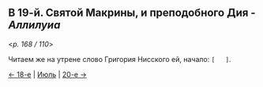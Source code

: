 
## В 19-й. Святой Макрины, и преподобного Дия - *Аллилуиа*

<*p. 168 / 110*>

Читаем же на утрене слово Григория Нисского ей, начало: `[   ]`.

[← 18-е](07_18_MES.ru.md) | [Июль](README.md#19-й) | [20-е →](07_20_MES.ru.md)
